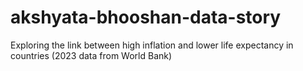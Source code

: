 # akshyata-bhooshan-data-story
Exploring the link between high inflation and lower life expectancy in countries (2023 data from World Bank)
